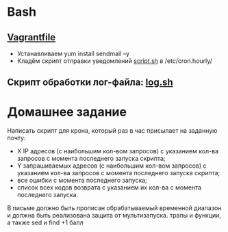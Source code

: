 #  Bash
[Vagrantfile](https://github.com/maxonchikbk/otus/blob/main/8.Bash/Vagrantfile)
--
* Устанавливаем yum install sendmail –y
* Кладём скрипт отправки уведомлений [script.sh](https://github.com/maxonchikbk/otus/blob/main/8.Bash/script.sh) в /etc/cron.hourly/

Скрипт обработки лог-файла: [log.sh](https://github.com/maxonchikbk/otus/blob/main/8.Bash/log.sh)
--
# Домашнее задание

Написать скрипт для крона, который раз в час присылает на заданную почту:

* X IP адресов (с наибольшим кол-вом запросов) с указанием кол-ва запросов c момента последнего запуска скрипта;
* Y запрашиваемых адресов (с наибольшим кол-вом запросов) с указанием кол-ва запросов c момента последнего запуска скрипта;
* все ошибки c момента последнего запуска;
* список всех кодов возврата с указанием их кол-ва с момента последнего запуска.

В письме должно быть прописан обрабатываемый временной диапазон и должна быть реализована защита от мультизапуска.
трапы и функции, а также sed и find +1 балл